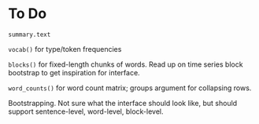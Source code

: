 To Do
=====

`summary.text`

`vocab()` for type/token frequencies

`blocks()` for fixed-length chunks of words. Read up on time series block
bootstrap to get inspiration for interface.

`word_counts()` for word count matrix; groups argument for collapsing rows.

Bootstrapping. Not sure what the interface should look like, but should
support sentence-level, word-level, block-level.
